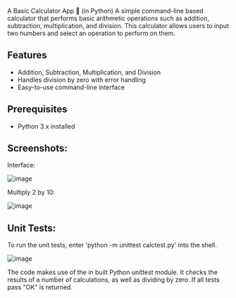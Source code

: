 A Basic Calculator App 🧮 (in Python)
A simple command-line based calculator that performs basic arithmetic operations such as addition, subtraction, multiplication, and division.
This calculator allows users to input two numbers and select an operation to perform on them.

## Features
- Addition, Subtraction, Multiplication, and Division
- Handles division by zero with error handling
- Easy-to-use command-line interface

## Prerequisites
- Python 3.x installed

## Screenshots:
Interface:

![image](https://github.com/user-attachments/assets/6e2b1bc0-b8b1-4708-aa81-7bc1358aacd5)

Multiply 2 by 10:

![image](https://github.com/user-attachments/assets/a2ea5af6-392a-4a99-955e-4412f174a2e9)

## Unit Tests:
To run the unit tests, enter 'python -m unittest calctest.py' into the shell.

![image](https://github.com/user-attachments/assets/b4c52458-5ae3-43ad-9874-5cbd27897756)

The code makes use of the in built Python unittest module. It checks the results of a number of calculations, as well as dividing by zero. If all tests pass "OK" is returned. 
